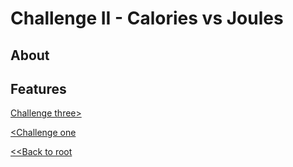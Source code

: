 # Challenge II - Calories vs Joules
## About
## Features
[Challenge three>](Haaste3/challengethree)

[<Challenge one](Haaste1/challengeone)

[<<Back to root](https://github.com/SJarno/Schoolproject-Java-Challenges)

